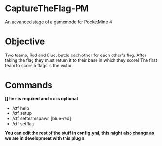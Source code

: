 # CaptureTheFlag-PM
An advanced stage of a gamemode for PocketMine 4

# Objective

Two teams, Red and Blue, battle each other for each other's flag. After taking the flag they must return it to their base in which they score! The first team to score 5 flags is the victor.

# Commands

**[] line is required and <> is optional**

- /ctf help
- /ctf setup
- /ctf setteamspawn [blue-red]
- /ctf setflag

**You can edit the rest of the stuff in config.yml, this might also change as we are in development with this plugin.**
